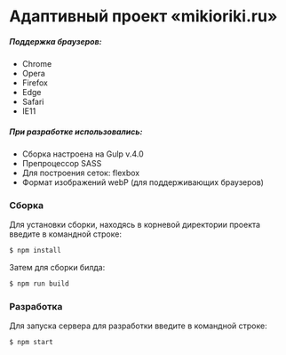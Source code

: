 # Адаптивный проект «mikioriki.ru»

##### Поддержка браузеров:
  - Chrome
  - Opera
  - Firefox
  - Edge
  - Safari
  - IE11
  
##### При разработке использовались:
  - Сборка настроена на Gulp v.4.0
  - Препроцессор SASS
  - Для построения сеток: flexbox
  - Формат изображений webP (для поддерживающих браузеров)

### Сборка
Для установки сборки, находясь в корневой директории проекта введите в командной строке:
```sh
$ npm install
```
Затем для сборки билда:
```sh
$ npm run build
```

### Разработка
Для запуска сервера для разработки введите в командной строке:
```sh
$ npm start
```

